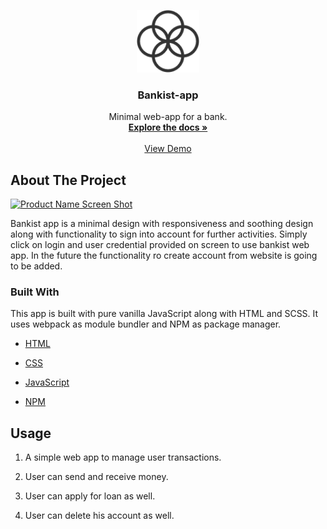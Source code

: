<p align="center">
  <a href="https://bankist-app-ssr.netlify.app/">
    <img src="./logo.png" alt="Logo" width="100" height="100">
  </a>

  <h3 align="center">Bankist-app</h3>

  <p align="center">
    Minimal web-app for a bank.
    <br />
    <a href="#about-the-project"><strong>Explore the docs »</strong></a>
    <br />
    <br />
    <a href="https://bankist-app-ssr.netlify.app/">View Demo</a>
    
  </p>
</p>

## About The Project

[![Product Name Screen Shot][product-screenshot]](https://bankist-app-ssr.netlify.app/)

Bankist app is a minimal design with responsiveness and soothing design along with functionality to sign into account for further activities. Simply click on login and user credential provided on screen to use bankist web app. In the future the functionality ro create account from website is going to be added.

### Built With

This app is built with pure vanilla JavaScript along with HTML and SCSS. It uses webpack as module bundler and NPM as package manager.

- [HTML](https://developer.mozilla.org/en-US/docs/Web/HTML)
- [CSS](https://css-lang.com/)
- [JavaScript](https://developer.mozilla.org/en-US/docs/Web/javascript)

- [NPM](https://www.npmjs.com/)

## Usage

1. A simple web app to manage user transactions.

2. User can send and receive money.

3. User can apply for loan as well.

4. User can delete his account as well.

[product-screenshot]: ./Screenshot(38).png
